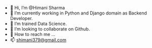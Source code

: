 - 👋 Hi, I’m @Himani Sharma
- 👀 I’m currently working in Python and Django domain as Backend Developer.
- 🌱 I’m trained Data Science.
- 💞️ I’m looking to collaborate on Github.
- 📮 How to reach me ...
- 📫 shimani379@gmail.com

<!---
Himani1Sharma/Himani1Sharma is a ✨ special ✨ repository because its `README.md` (this file) appears on your GitHub profile.
You can click the Preview link to take a look at your changes.
--->
